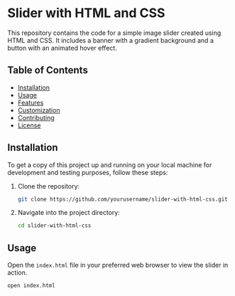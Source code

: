 # Slider with HTML and CSS

This repository contains the code for a simple image slider created using HTML and CSS. It includes a banner with a gradient background and a button with an animated hover effect.

## Table of Contents

- [Installation](#installation)
- [Usage](#usage)
- [Features](#features)
- [Customization](#customization)
- [Contributing](#contributing)
- [License](#license)

## Installation

To get a copy of this project up and running on your local machine for development and testing purposes, follow these steps:

1. Clone the repository:
    ```bash
    git clone https://github.com/yourusername/slider-with-html-css.git
    ```

2. Navigate into the project directory:
    ```bash
    cd slider-with-html-css
    ```

## Usage

Open the `index.html` file in your preferred web browser to view the slider in action.

```bash
open index.html
